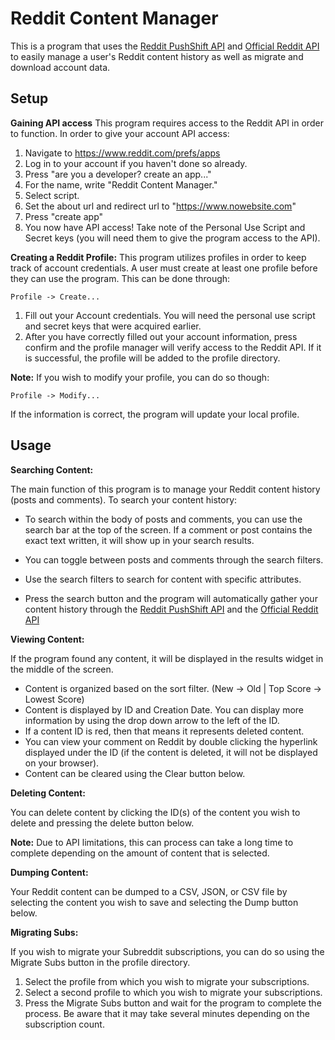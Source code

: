 # Reddit Content Manager

This is a program that uses the [Reddit PushShift API](https://github.com/pushshift/api "Reddit PushShift API") and [Official Reddit API](https://www.reddit.com/dev/api "Official Reddit API") to easily manage a user's Reddit content history as well as migrate and download account data. 

## Setup
**Gaining API access**
This program requires access to the Reddit API in order to function. In order to give your account API access:
1. Navigate to https://www.reddit.com/prefs/apps
2. Log in to your account if you haven't done so already.
3. Press "are you a developer? create an app..."
4. For the name, write "Reddit Content Manager."
5. Select script.
6. Set the about url and redirect url to "https://www.nowebsite.com"
7. Press "create app"
8. You now have API access! Take note of the Personal Use Script and Secret keys (you will need them to give the program access to the API).

**Creating a Reddit Profile:**
This program utilizes profiles in order to keep track of account credentials. A user must create at least one profile before they can use the program. This can be done through:

`Profile -> Create...`

1. Fill out your Account credentials. You will need the personal use script and secret keys that were acquired earlier.
2. After you have correctly filled out your account information, press confirm and the profile manager will verify access to the Reddit API. If it is successful, the profile will be added to the profile directory.

**Note:** If you wish to modify your profile, you can do so though:

``Profile -> Modify...``

If the information is correct, the program will update your local profile.

## Usage

**Searching Content:**

The main function of this program is to manage your Reddit content history (posts and comments). To search your content history:

- To search within the body of posts and comments, you can use the search bar at the top of the screen. If a comment or post contains the exact text written, it will show up in your search results.

- You can toggle between posts and comments through the search filters.

- Use the search filters to search for content with specific attributes.

- Press the search button and the program will automatically gather your content history through the [Reddit PushShift API](https://github.com/pushshift/api "Reddit PushShift API") and the [Official Reddit API](https://www.reddit.com/dev/api "Official Reddit API")

**Viewing Content:**

If the program found any content, it will be displayed in the results widget in the middle of the screen.

- Content is organized based on the sort filter. (New -> Old | Top Score -> Lowest Score)
- Content is displayed by ID and Creation Date. You can display more information by using the drop down arrow to the left of the ID.
- If a content ID is red, then that means it represents deleted content.
- You can view your comment on Reddit by double clicking the hyperlink displayed under the ID (if the content is deleted, it will not be displayed on your browser).
- Content can be cleared using the Clear button below.

**Deleting Content:**

You can delete content by clicking the ID(s) of the content you wish to delete and pressing the delete button below.

**Note:** Due to API limitations, this can process can take a long time to complete depending on the amount of content that is selected.


**Dumping Content:**

Your Reddit content can be dumped to a CSV, JSON, or CSV file by selecting the content you wish to save and selecting the Dump button below.

**Migrating Subs:**

If you wish to migrate your Subreddit subscriptions, you can do so using the Migrate Subs button in the profile directory.

1. Select the profile from which you wish to migrate your subscriptions.
2. Select a second profile to which you wish to migrate your subscriptions.
3. Press the Migrate Subs button and wait for the program to complete the process. Be aware that it may take several minutes depending on the subscription count.
